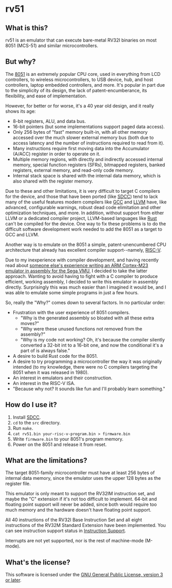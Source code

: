 # rv51


## What is this?

rv51 is an emulator that can execute bare-metal RV32I binaries on most 8051
(MCS-51) and similar microcontrollers.


## But why?

The [8051][8051] is an extremely popular CPU core, used in everything from LCD
controllers, to wireless microcontrollers, to USB device, hub, and host
controllers, laptop embedded controllers, and more. It's popular in part due
to the simplicity of its design, the lack of patent-encumberance, its
flexibility, and ease of implementation.

However, for better or for worse, it's a 40 year old design, and it really
shows its age:

* 8-bit registers, ALU, and data bus.
* 16-bit pointers (but some implementations support paged data access).
* Only 256 bytes of "fast" memory built-in, with all other memory accessed
  over the much slower external memory bus (both due to access latency and the
  number of instructions required to read from it).
* Many instructions require first moving data into the Accumulator (A/ACC)
  register in order to operate on it.
* Multiple memory regions, with directly and indirectly accessed internal
  memory, special function registers (SFRs), bitmapped registers, banked
  registers, external memory, and read-only code memory.
* Internal stack space is shared with the internal data memory, which is also
  shared with the register memory.

Due to these and other limitations, it is very difficult to target C compilers
for the device, and those that have been ported (like [SDCC][sdcc]) tend to
lack many of the useful features modern compilers like [GCC][gcc] and
[LLVM][llvm] have, like advanced, configurable warnings, robust dead code
elimitation and other optimization techniques, and more. In addition, without
support from either LLVM or a dedicated compiler project, LLVM-based languages
like [Rust][rust] can't be compiled for the device. One way to fix these
problems is to do the difficult software development work needed to add the
8051 as a target to GCC and LLVM.

Another way is to emulate on the 8051 a simple, patent-unencumbered CPU
architecture that already has excellent compiler support--namely,
[RISC-V][risc-v].

Due to my inexperience with compiler development, and having recently read
about [someone else's experience writing an ARM Cortex-M23 emulator in
assembly for the Sega VMU][vmu], I decided to take the latter approach.
Wanting to avoid having to fight with a C compiler to produce efficient,
working assembly, I decided to write this emulator in assembly directly.
Surprisingly this was much easier than I imagined it would be, and I was able
to emulate some simple programs in just a few hours.

So, really the "Why?" comes down to several factors. In no particular order:

* Frustration with the user experience of 8051 compilers.
  * "Why is the generated assembly so bloated with all these extra moves?"
  * "Why were these unused functions not removed from the assembly?"
  * "Why is my code not working? Oh, it's because the compiler silently
    converted a 32-bit int to a 16-bit one, and now the conditional it's a
    part of is always false."
* A desire to build Rust code for the 8051.
* A desire to try programming a microcontroller the way it was originally
  intended (to my knowledge, there were no C compilers targeting the 8051 when
  it was released in 1980).
* An interest in emulators and their construction.
* An interest in the RISC-V ISA.
* "Because why not? It sounds like fun and I'll probably learn something."


## How do I use it?

1. Install [SDCC][sdcc].
2. `cd` to the `src` directory.
3. Run `make`.
4. `cat rv51.bin your-risc-v-program.bin > firmware.bin`
5. Write `firmware.bin` to your 8051's program memory.
6. Power on the 8051 and release it from reset.


## What are the limitations?

The target 8051-family microcontroller must have at least 256 bytes of
internal data memory, since the emulator uses the upper 128 bytes as the
register file.

This emulator is only meant to support the RV32IM instruction set, and maybe
the "C" extension if it's not too difficult to implement. 64-bit and floating
point support will never be added, since both would require too much memory
and the hardware doesn't have floating point support.

All 40 instructions of the RV32I Base Instruction Set and all eight
instructions of the RV32M Standard Extension have been implemented. You can
see instruction support status in [Instruction Support][isa-support].

Interrupts are not yet supported, nor is the rest of machine-mode (M-mode).


## What's the license?

This software is licensed under the [GNU General Public License, version 3 or
later][gpl].


[8051]: https://en.wikipedia.org/wiki/Intel_MCS-51
[sdcc]: http://sdcc.sourceforge.net/
[gcc]: https://gcc.gnu.org/
[llvm]: https://llvm.org/
[rust]: https://www.rust-lang.org/
[risc-v]: https://riscv.org/
[vmu]: https://dmitry.gr/?r=05.Projects&proj=25.%20VMU%20Hacking
[isa-support]: doc/Instruction-Support.md
[gpl]: https://www.gnu.org/licenses/gpl-3.0.en.html
